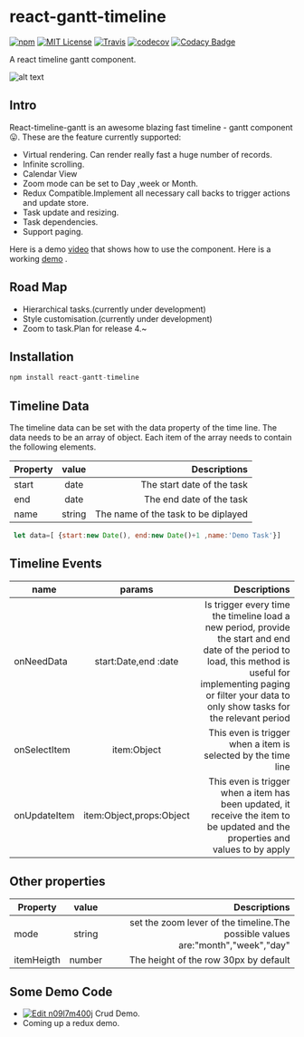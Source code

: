

# react-gantt-timeline
[![npm](https://img.shields.io/npm/v/react-gantt-timeline.svg?style=flat-square)](http://npm.im/react-gantt-timeline)
[![MIT License](https://img.shields.io/npm/l/react-list.svg?style=flat-square)](http://opensource.org/licenses/MIT)
[![Travis](https://travis-ci.org/guiqui/react-timeline.svg?branch=master)](https://travis-ci.org/guiqui/react-timeline)
[![codecov](https://codecov.io/gh/guiqui/react-timeline/branch/master/graph/badge.svg)](https://codecov.io/gh/guiqui/react-timeline)
[![Codacy Badge](https://api.codacy.com/project/badge/Grade/9149e301e65b44cebf2e7b49316aee10)](https://www.codacy.com/app/gquiman/react-timeline?utm_source=github.com&amp;utm_medium=referral&amp;utm_content=guiqui/react-timeline&amp;utm_campaign=Badge_Grade)

A react timeline gantt component.

![alt text](https://github.com/guiqui/react-timeline-gantt/blob/master/docs/demo.gif)

## Intro
React-timeline-gantt is an awesome blazing fast timeline - gantt component 😛.
These are the feature currently supported:
- Virtual rendering. Can render really fast a huge number of records.
- Infinite scrolling.
- Calendar View
- Zoom mode can be set to Day ,week or Month.
- Redux Compatible.Implement all necessary call backs to trigger actions and update store.
- Task update and resizing.
- Task dependencies.
- Support paging.

 Here is a demo  [video](https://youtu.be/ASGD1FXOafw) that shows how to use the component.
 Here is a working  [demo](https://guiqui.github.io/react-timeline-gantt/index.html) .


## Road Map
- Hierarchical tasks.(currently under development)
- Style customisation.(currently under development)
- Zoom to task.Plan for release 4.~

## Installation
```javascript
npm install react-gantt-timeline
```
## Timeline Data
The timeline data can be set with the data property of the time line.
The data needs to be an array of object.
Each item of the array needs to contain the following elements.

| Property      | value   | Descriptions                        |
| ------------- |:-------:| -----------------------------------:|
| start         | date    | The start date of the task          |
| end           | date    | The end date of the task            |
| name          | string  | The name of the task to be diplayed |

```javascript
 let data=[ {start:new Date(), end:new Date()+1 ,name:'Demo Task'}]
```

## Timeline Events
| name      | params   | Descriptions                        |
| ------------- |:-------:| -----------------------------------:|
| onNeedData    | start:Date,end :date   | Is trigger every time the timeline load a new period, provide the start and end date of the period to load, this method is useful for implementing paging or filter your data to only show tasks for the relevant period      |
| onSelectItem  | item:Object    | This even is trigger when a item is selected by the time line           |
| onUpdateItem  | item:Object,props:Object  |  This even is trigger when a item has been updated, it receive the item to be updated and the properties and values to by apply|

## Other properties 
| Property      | value   | Descriptions                        |
| ------------- |:-------:| -----------------------------------:|
| mode          | string    |set the zoom lever of the timeline.The possible values are:"month","week","day"  |
| itemHeigth    | number    | The height of the row 30px by default           |


## Some Demo Code
- [![Edit n09l7m400j](https://codesandbox.io/static/img/play-codesandbox.svg)](https://codesandbox.io/s/n09l7m400j) Crud Demo.
- Coming up a redux demo.
